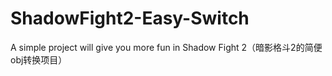 # ShadowFight2-Easy-Switch
A simple project will give you more fun in Shadow Fight 2（暗影格斗2的简便obj转换项目）
